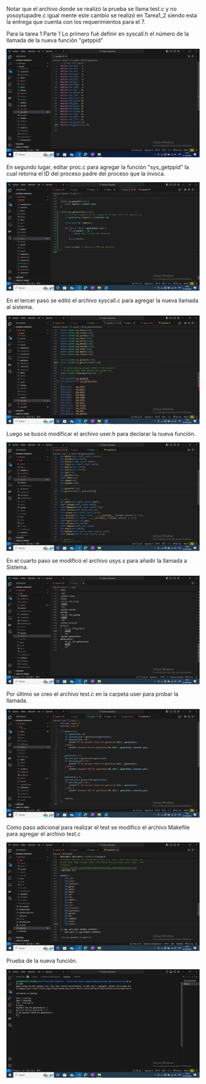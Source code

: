 Notar que el archivo donde se realizó la prueba se llama test.c y no yosoytupadre.c igual mente este cambio se realizó en Tarea1_2 siendo esta la entrega que cuenta con los requerimientos para el 7.

Para la tarea 1 Parte 1
Lo primero fué definir en syscall.h el número de la llamada de la nueva función "getppid"

![Primer Cambio](Capturas/Captura1.png)

En segundo lugar, editar proc.c para agregar la función "sys_getppid" la cual retorna el ID del proceso padre del proceso que la invoca.

![Segundo Cambio](Capturas/Captura2.png)

En el tercer paso se editó el archivo syscall.c para agregar la nueva llamada al sistema.

![Tercer Cambio](Capturas/Captura3.png)

Luego se buscó modificar el archivo user.h para declarar la nueva función.

![Tercer Cambio](Capturas/Captura4.png)

En el cuarto paso se modificó el archivo usys.s para añadir la llamada a Sistema.

![Tercer Cambio](Capturas/Captura5.png)

Por último se creo el archivo test.c en la carpeta user para probar la llamada.

![Tercer Cambio](Capturas/Captura6.png)

Como paso adicional para realizar el test se modifico el archivo Makefile para agregar el archivo test.c

![Tercer Cambio](Capturas/Captura7.png)

Prueba de la nueva función.

![Tercer Cambio](Capturas/Captura8.png)
